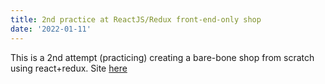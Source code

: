```yaml
---
title: 2nd practice at ReactJS/Redux front-end-only shop
date: '2022-01-11'
---
```


This is a 2nd attempt (practicing) creating a bare-bone shop from scratch using react+redux.  Site [here](https://shop3-bep8ucn0m-planethurley.vercel.app/)